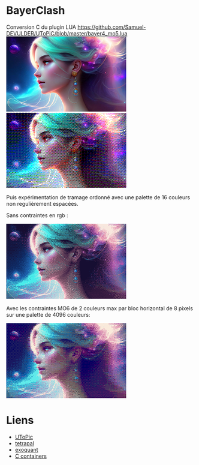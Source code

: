 # BayerClash

Conversion C du plugin LUA https://github.com/Samuel-DEVULDER/UToPiC/blob/master/bayer4_mo5.lua
<img src="result/original.png" width=320>&nbsp;<img src="result/output_mo5.png" width=320>

Puis expérimentation de tramage ordonné avec une palette de 16 couleurs non regulièrement espacées.

Sans contraintes en rgb :

<img src="result/output_tetra.png" width=320>

Avec les contraintes MO6 de 2 couleurs max par bloc horizontal de 8 pixels sur une palette de 4096 couleurs:

<img src="result/output_mo6.png" width=320>

# Liens
- [UToPic](https://github.com/Samuel-DEVULDER/UToPiC)
- [tetrapal](https://github.com/matejlou/tetrapal)
- [exoquant](https://github.com/exoticorn/exoquant)
- [C containers](https://github.com/bkthomps/Containers)
